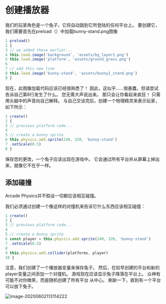 # 创建播放器

我们的玩家角色是一个兔子，它将自动跳到它所登陆的任何平台上。 要创建它，我们需要首先在preload（）中加载bunny-stand.png图像

```javascript
1 preload()
2 {
3 // we added these earlier...
4 this.load.image('background', 'assets/bg_layer1.png')
5 this.load.image('platform', 'assets/ground_grass.png')
6
7 // add this new line
8 this.load.image('bunny-stand', 'assets/bunny1_stand.png')
9 }
```

现在，此图像加载代码应该已经很熟悉了！
因此，这似乎……很愚蠢，但请尝试告诉自己第8行发生了什么。
您无需大声说出来。 那只会让你看起来疯狂！ 只需用头脑中的声音向自己解释。
与自己交谈完后，创建一个物理精灵来表示玩家，如下所示：

```javascript
1 create()
2 {
3 // previous platform code...
4
5 // create a bunny sprite
6 this.physics.add.sprite(240, 320, 'bunny-stand')
7 .setScale(0.5)
8 }
```

保存您的更改，一个兔子应该出现在游戏中。 它会通过所有平台并从屏幕上掉出来，就像它不在乎一样。

## 添加碰撞

Arcade Physics并不假设一切都应该相互碰撞。


我们必须通过创建一个像这样的对撞机来告诉它什么东西应该相互碰撞：

```javascript
1 create()
2 {
3 // previous platform code...
4
5 // create a bunny sprite
6 const player = this.physics.add.sprite(240, 320, 'bunny-stand')
7 .setScale(0.5)
8
9 this.physics.add.collider(platforms, player)
10 }
```

注意，我们创建了一个播放器变量来保存兔子。
然后，在较早创建的平台和新的player变量之间添加一个对撞机。
游戏现在应该显示兔子降落在平台上。
众神有可能不对你微笑，而是随机创建了所有平台
从中心。 刷新一下，直到有一个平台可以放下兔子。

![image-20200602113114222](http://jikeyt.com/img/Phaser3Book/image-20200602113114222.png)